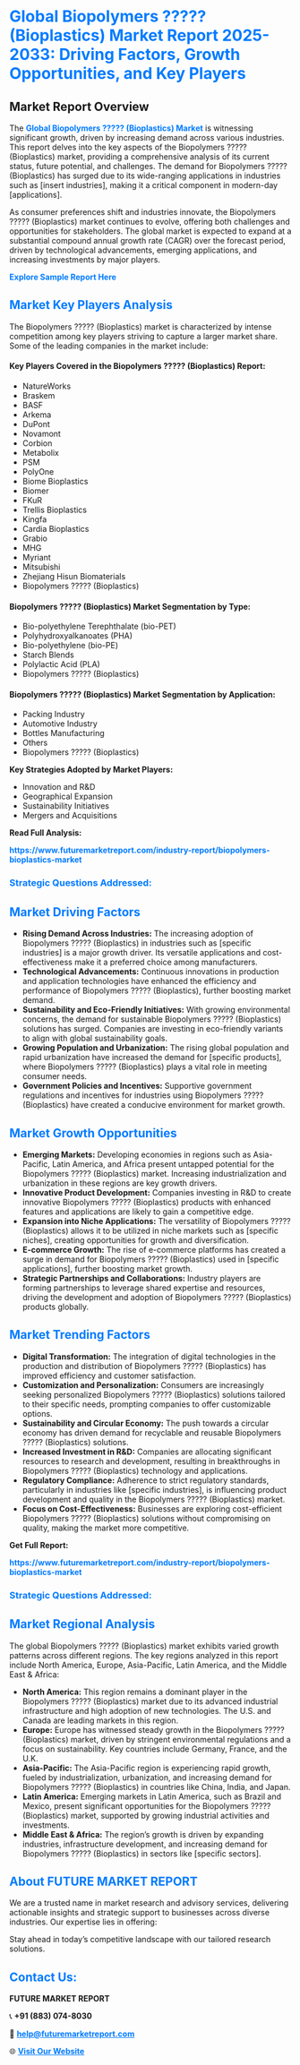 <h1 style="color: #007BFF;">Global Biopolymers ????? (Bioplastics) Market Report 2025-2033: Driving Factors, Growth Opportunities, and Key Players</h1>

<section id="overview">
<h2>Market Report Overview</h2>
<p>The <a href="https://www.futuremarketreport.com/industry-report/biopolymers-bioplastics-market" style="color: #007BFF; text-decoration: none;"><strong>Global Biopolymers ????? (Bioplastics) Market</strong></a> is witnessing significant growth, driven by increasing demand across various industries. This report delves into the key aspects of the Biopolymers ????? (Bioplastics) market, providing a comprehensive analysis of its current status, future potential, and challenges. The demand for Biopolymers ????? (Bioplastics) has surged due to its wide-ranging applications in industries such as [insert industries], making it a critical component in modern-day [applications].</p>
<p>As consumer preferences shift and industries innovate, the Biopolymers ????? (Bioplastics) market continues to evolve, offering both challenges and opportunities for stakeholders. The global market is expected to expand at a substantial compound annual growth rate (CAGR) over the forecast period, driven by technological advancements, emerging applications, and increasing investments by major players.</p>
</section>

<section id="overview">
<p><a href="https://www.futuremarketreport.com/request-sample/reportId=107547" style="color: #007BFF; text-decoration: none;"><strong>Explore Sample Report Here</strong></a></p>
</section>

<section id="key-players">
<h2 style="color: #007BFF;">Market Key Players Analysis</h2>
<p>The Biopolymers ????? (Bioplastics) market is characterized by intense competition among key players striving to capture a larger market share. Some of the leading companies in the market include:</p>
<h4>Key Players Covered in the Biopolymers ????? (Bioplastics) Report:</h4>
<ul><li>NatureWorks</li><li>Braskem</li><li>BASF</li><li>Arkema</li><li>DuPont</li><li>Novamont</li><li>Corbion</li><li>Metabolix</li><li>PSM</li><li>PolyOne</li><li>Biome Bioplastics</li><li>Biomer</li><li>FKuR</li><li>Trellis Bioplastics</li><li>Kingfa</li><li>Cardia Bioplastics</li><li>Grabio</li><li>MHG</li><li>Myriant</li><li>Mitsubishi</li><li>Zhejiang Hisun Biomaterials</li><li>Biopolymers ????? (Bioplastics)</li></ul>
<h4>Biopolymers ????? (Bioplastics) Market Segmentation by Type:</h4>
<ul><li>Bio-polyethylene Terephthalate (bio-PET)</li><li>Polyhydroxyalkanoates (PHA)</li><li>Bio-polyethylene (bio-PE)</li><li>Starch Blends</li><li>Polylactic Acid (PLA)</li><li>Biopolymers ????? (Bioplastics)</li></ul>

<h4>Biopolymers ????? (Bioplastics) Market Segmentation by Application:</h4>
<ul><li>Packing Industry</li><li>Automotive Industry</li><li>Bottles Manufacturing</li><li>Others</li><li>Biopolymers ????? (Bioplastics)</li></ul>
<p><strong>Key Strategies Adopted by Market Players:</strong></p>
<ul>
<li>Innovation and R&D</li>
<li>Geographical Expansion</li>
<li>Sustainability Initiatives</li>
<li>Mergers and Acquisitions</li>
</ul>
</section>

<section>
<p><strong>Read Full Analysis: </strong></p><a href="https://www.futuremarketreport.com/industry-report/biopolymers-bioplastics-market" style="color: #007BFF; text-decoration: none;"><strong>https://www.futuremarketreport.com/industry-report/biopolymers-bioplastics-market</strong></a>
<h3 style="color: #007BFF;">Strategic Questions Addressed:</h3>
</section>

<section id="driving-factors">
<h2 style="color: #007BFF;">Market Driving Factors</h2>
<ul>
<li><strong>Rising Demand Across Industries:</strong> The increasing adoption of Biopolymers ????? (Bioplastics) in industries such as [specific industries] is a major growth driver. Its versatile applications and cost-effectiveness make it a preferred choice among manufacturers.</li>
<li><strong>Technological Advancements:</strong> Continuous innovations in production and application technologies have enhanced the efficiency and performance of Biopolymers ????? (Bioplastics), further boosting market demand.</li>
<li><strong>Sustainability and Eco-Friendly Initiatives:</strong> With growing environmental concerns, the demand for sustainable Biopolymers ????? (Bioplastics) solutions has surged. Companies are investing in eco-friendly variants to align with global sustainability goals.</li>
<li><strong>Growing Population and Urbanization:</strong> The rising global population and rapid urbanization have increased the demand for [specific products], where Biopolymers ????? (Bioplastics) plays a vital role in meeting consumer needs.</li>
<li><strong>Government Policies and Incentives:</strong> Supportive government regulations and incentives for industries using Biopolymers ????? (Bioplastics) have created a conducive environment for market growth.</li>
</ul>
</section>

<section id="growth-opportunities">
<h2 style="color: #007BFF;">Market Growth Opportunities</h2>
<ul>
<li><strong>Emerging Markets:</strong> Developing economies in regions such as Asia-Pacific, Latin America, and Africa present untapped potential for the Biopolymers ????? (Bioplastics) market. Increasing industrialization and urbanization in these regions are key growth drivers.</li>
<li><strong>Innovative Product Development:</strong> Companies investing in R&D to create innovative Biopolymers ????? (Bioplastics) products with enhanced features and applications are likely to gain a competitive edge.</li>
<li><strong>Expansion into Niche Applications:</strong> The versatility of Biopolymers ????? (Bioplastics) allows it to be utilized in niche markets such as [specific niches], creating opportunities for growth and diversification.</li>
<li><strong>E-commerce Growth:</strong> The rise of e-commerce platforms has created a surge in demand for Biopolymers ????? (Bioplastics) used in [specific applications], further boosting market growth.</li>
<li><strong>Strategic Partnerships and Collaborations:</strong> Industry players are forming partnerships to leverage shared expertise and resources, driving the development and adoption of Biopolymers ????? (Bioplastics) products globally.</li>
</ul>
</section>

<section id="trending-factors">
<h2 style="color: #007BFF;">Market Trending Factors</h2>
<ul>
<li><strong>Digital Transformation:</strong> The integration of digital technologies in the production and distribution of Biopolymers ????? (Bioplastics) has improved efficiency and customer satisfaction.</li>
<li><strong>Customization and Personalization:</strong> Consumers are increasingly seeking personalized Biopolymers ????? (Bioplastics) solutions tailored to their specific needs, prompting companies to offer customizable options.</li>
<li><strong>Sustainability and Circular Economy:</strong> The push towards a circular economy has driven demand for recyclable and reusable Biopolymers ????? (Bioplastics) solutions.</li>
<li><strong>Increased Investment in R&D:</strong> Companies are allocating significant resources to research and development, resulting in breakthroughs in Biopolymers ????? (Bioplastics) technology and applications.</li>
<li><strong>Regulatory Compliance:</strong> Adherence to strict regulatory standards, particularly in industries like [specific industries], is influencing product development and quality in the Biopolymers ????? (Bioplastics) market.</li>
<li><strong>Focus on Cost-Effectiveness:</strong> Businesses are exploring cost-efficient Biopolymers ????? (Bioplastics) solutions without compromising on quality, making the market more competitive.</li>
</ul>
</section>

<section>
<p><strong>Get Full Report: </strong></p><a href="https://www.futuremarketreport.com/industry-report/biopolymers-bioplastics-market" style="color: #007BFF; text-decoration: none;"><strong>https://www.futuremarketreport.com/industry-report/biopolymers-bioplastics-market</strong></a>
<h3 style="color: #007BFF;">Strategic Questions Addressed:</h3>
</section>


<section id="regional-analysis">
<h2 style="color: #007BFF;">Market Regional Analysis</h2>
<p>The global Biopolymers ????? (Bioplastics) market exhibits varied growth patterns across different regions. The key regions analyzed in this report include North America, Europe, Asia-Pacific, Latin America, and the Middle East & Africa:</p>
<ul>
<li><strong>North America:</strong> This region remains a dominant player in the Biopolymers ????? (Bioplastics) market due to its advanced industrial infrastructure and high adoption of new technologies. The U.S. and Canada are leading markets in this region.</li>
<li><strong>Europe:</strong> Europe has witnessed steady growth in the Biopolymers ????? (Bioplastics) market, driven by stringent environmental regulations and a focus on sustainability. Key countries include Germany, France, and the U.K.</li>
<li><strong>Asia-Pacific:</strong> The Asia-Pacific region is experiencing rapid growth, fueled by industrialization, urbanization, and increasing demand for Biopolymers ????? (Bioplastics) in countries like China, India, and Japan.</li>
<li><strong>Latin America:</strong> Emerging markets in Latin America, such as Brazil and Mexico, present significant opportunities for the Biopolymers ????? (Bioplastics) market, supported by growing industrial activities and investments.</li>
<li><strong>Middle East & Africa:</strong> The region’s growth is driven by expanding industries, infrastructure development, and increasing demand for Biopolymers ????? (Bioplastics) in sectors like [specific sectors].</li>
</ul>
</section>

<footer>
<h2 style="color: #007BFF;">About FUTURE MARKET REPORT</h2>
<p>We are a trusted name in market research and advisory services, delivering actionable insights and strategic support to businesses across diverse industries. Our expertise lies in offering:</p>

<p>Stay ahead in today’s competitive landscape with our tailored research solutions.</p>

<h2 style="color: #007BFF;">Contact Us:</h2>
<p><strong>FUTURE MARKET REPORT</strong></p>
<p>📞 <strong>+91 (883) 074-8030</strong></p>
<p>📧 <strong><a href="mailto:help@futuremarketreport.com" style="color: #007BFF;">help@futuremarketreport.com</a></strong></p>
<p>🌐 <strong><a href="https://www.futuremarketreport.com/" style="color: #007BFF;">Visit Our Website</a></strong></p>
</footer>